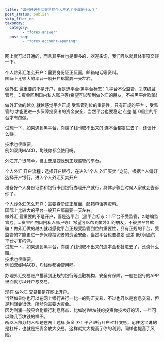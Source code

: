 ```yaml
---
title: "如何开通外汇交易的个人户名？步骤是什么？"
post_status: publish
skip_file: no
taxonomy:
  category:
        - "forex-answer"
  post_tag:
        - "forex-account-opening"
---
```


网上就可以开通的，而且其平台也是很多的，欢迎来询，我们可以就具体事项交谈一下。

个人炒外汇怎么开户：需要身份证正反面，邮箱电话等资料。  
国际上比较大的平台一般开户都需要一天左右。

做外汇 最重要的不是开户，而是选平台(黑平台标志：1.平台不受监管，2.瞎编监管号，3.资金回到国内私人账户等)希望可以帮到做外汇的朋友，不被黑平台欺骗!

做外汇做的越久 就越感觉平台正规 受监管到位的重要性，只有正规的平台 ，受监管的 才能更进一步保障投资者的资金安全，当然平台也要稳定 点差 低 0佣金的平台才有的做。

试想一下，如果遇到黑平台，你赚了钱也取不出来的 连本金都搭进去了，还谈什么赚。

技术也很重要。  
例如双线MACD，均线你都会使用吗。

外汇开户很简单，但主要是要找到正规监管的平台。

个人外汇 开户流程：选择开户银行，在进入”个人 外汇买卖 “之前，根据个人偏好选择开户银行，进入个人外汇买卖开户

准备好个人身份证件和银行卡到银行办理开户就行，具体步骤到时候人家就会告诉你了。

个人炒外汇怎么开户：需要身份证正反面，邮箱电话等资料。  
国际上比较大的平台一般开户都需要一天左右。  
做外汇 最重要的不是开户，而是选平台（黑平台标志：1.平台不受监管，2.瞎编监管号，3.资金回到国内私人账户等）希望可以帮到做外汇的朋友，不被黑平台欺骗！做外汇做的越久就越感觉平台正规受监管到位的重要性，只有正规的平台，受监管的才能更进一步保障投资者的资金安全，当然平台也要稳定 点差 低0佣金的平台才有的做。  
试想一下，如果遇到黑平台，你赚了钱也取不出来的连本金都搭进去了，还谈什么赚。  
技术也很重要。  
例如双线MACD，均线你都会使用吗。

办理外汇交易账户推荐到正规的银行等金融机构，安全有保障，一般在银行的APP里面就可以开户与交易。

现在 做外汇 交易都是在网上开户。  
当然如果你也可以在网上银行进行一比一的购汇交易，不过也可以是套息交易，但是利润会很低，所以你需要大资金。  
因为利润一般只会比银行利息高点，比如说1W块钱的投资你技术好的话，一年可以赚几百块钱的样子。  
所以大部分的人都是在网上选择 黄金 外汇平台进行开户杠杆交易，记住这里说的是杠杆，也就是把资金放大交易，这样就大大提高了你的利润，同样也提高了风险。
